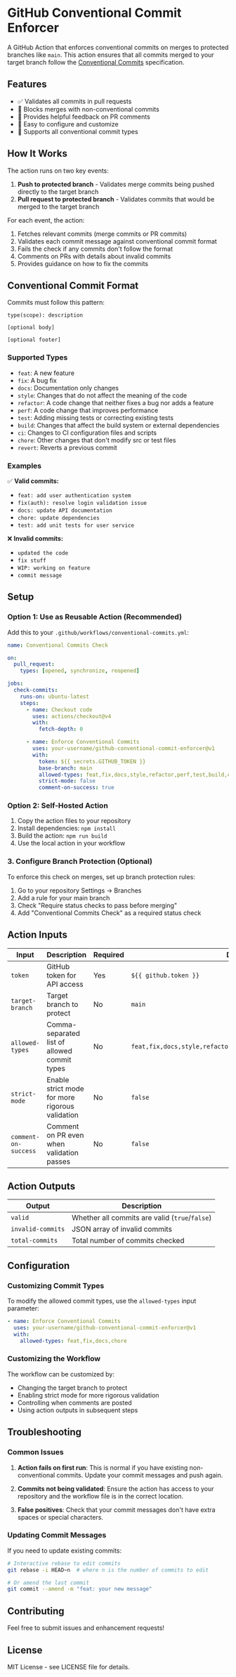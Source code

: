 # GitHub Conventional Commit Enforcer

A GitHub Action that enforces conventional commits on merges to protected branches like `main`. This action ensures that all commits merged to your target branch follow the [Conventional Commits](https://www.conventionalcommits.org/) specification.

## Features

- ✅ Validates all commits in pull requests
- 🚫 Blocks merges with non-conventional commits
- 💬 Provides helpful feedback on PR comments
- 🔧 Easy to configure and customize
- 📝 Supports all conventional commit types

## How It Works

The action runs on two key events:
1. **Push to protected branch** - Validates merge commits being pushed directly to the target branch
2. **Pull request to protected branch** - Validates commits that would be merged to the target branch

For each event, the action:
1. Fetches relevant commits (merge commits or PR commits)
2. Validates each commit message against conventional commit format
3. Fails the check if any commits don't follow the format
4. Comments on PRs with details about invalid commits
5. Provides guidance on how to fix the commits

## Conventional Commit Format

Commits must follow this pattern:

```
type(scope): description

[optional body]

[optional footer]
```

### Supported Types

- `feat`: A new feature
- `fix`: A bug fix
- `docs`: Documentation only changes
- `style`: Changes that do not affect the meaning of the code
- `refactor`: A code change that neither fixes a bug nor adds a feature
- `perf`: A code change that improves performance
- `test`: Adding missing tests or correcting existing tests
- `build`: Changes that affect the build system or external dependencies
- `ci`: Changes to CI configuration files and scripts
- `chore`: Other changes that don't modify src or test files
- `revert`: Reverts a previous commit

### Examples

✅ **Valid commits:**

- `feat: add user authentication system`
- `fix(auth): resolve login validation issue`
- `docs: update API documentation`
- `chore: update dependencies`
- `test: add unit tests for user service`

❌ **Invalid commits:**

- `updated the code`
- `fix stuff`
- `WIP: working on feature`
- `commit message`

## Setup

### Option 1: Use as Reusable Action (Recommended)

Add this to your `.github/workflows/conventional-commits.yml`:

```yaml
name: Conventional Commits Check

on:
  pull_request:
    types: [opened, synchronize, reopened]

jobs:
  check-commits:
    runs-on: ubuntu-latest
    steps:
      - name: Checkout code
        uses: actions/checkout@v4
        with:
          fetch-depth: 0

      - name: Enforce Conventional Commits
        uses: your-username/github-conventional-commit-enforcer@v1
        with:
          token: ${{ secrets.GITHUB_TOKEN }}
          base-branch: main
          allowed-types: feat,fix,docs,style,refactor,perf,test,build,ci,chore,revert
          strict-mode: false
          comment-on-success: true
```

### Option 2: Self-Hosted Action

1. Copy the action files to your repository
2. Install dependencies: `npm install`
3. Build the action: `npm run build`
4. Use the local action in your workflow

### 3. Configure Branch Protection (Optional)

To enforce this check on merges, set up branch protection rules:

1. Go to your repository Settings → Branches
2. Add a rule for your main branch
3. Check "Require status checks to pass before merging"
4. Add "Conventional Commits Check" as a required status check

## Action Inputs

| Input                | Description                                     | Required | Default                                                        |
| -------------------- | ----------------------------------------------- | -------- | -------------------------------------------------------------- |
| `token`              | GitHub token for API access                     | Yes      | `${{ github.token }}`                                          |
| `target-branch`      | Target branch to protect                        | No       | `main`                                                         |
| `allowed-types`      | Comma-separated list of allowed commit types    | No       | `feat,fix,docs,style,refactor,perf,test,build,ci,chore,revert` |
| `strict-mode`        | Enable strict mode for more rigorous validation | No       | `false`                                                        |
| `comment-on-success` | Comment on PR even when validation passes       | No       | `false`                                                        |

## Action Outputs

| Output            | Description                                    |
| ----------------- | ---------------------------------------------- |
| `valid`           | Whether all commits are valid (`true`/`false`) |
| `invalid-commits` | JSON array of invalid commits                  |
| `total-commits`   | Total number of commits checked                |

## Configuration

### Customizing Commit Types

To modify the allowed commit types, use the `allowed-types` input parameter:

```yaml
- name: Enforce Conventional Commits
  uses: your-username/github-conventional-commit-enforcer@v1
  with:
    allowed-types: feat,fix,docs,chore
```

### Customizing the Workflow

The workflow can be customized by:

- Changing the target branch to protect
- Enabling strict mode for more rigorous validation
- Controlling when comments are posted
- Using action outputs in subsequent steps

## Troubleshooting

### Common Issues

1. **Action fails on first run**: This is normal if you have existing non-conventional commits. Update your commit messages and push again.

2. **Commits not being validated**: Ensure the action has access to your repository and the workflow file is in the correct location.

3. **False positives**: Check that your commit messages don't have extra spaces or special characters.

### Updating Commit Messages

If you need to update existing commits:

```bash
# Interactive rebase to edit commits
git rebase -i HEAD~n  # where n is the number of commits to edit

# Or amend the last commit
git commit --amend -m "feat: your new message"
```

## Contributing

Feel free to submit issues and enhancement requests!

## License

MIT License - see LICENSE file for details.
